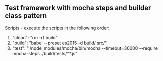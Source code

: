 ## Test framework with mocha steps and builder class pattern

Scripts - execute the scripts in the following order:
1. "clean": "rm -rf build"
2. "build": "babel --preset es2015 -d build/ src/"
3. "test": "./node_modules/mocha/bin/mocha --timeout=30000 --require mocha-steps ./build/tests/**.js"